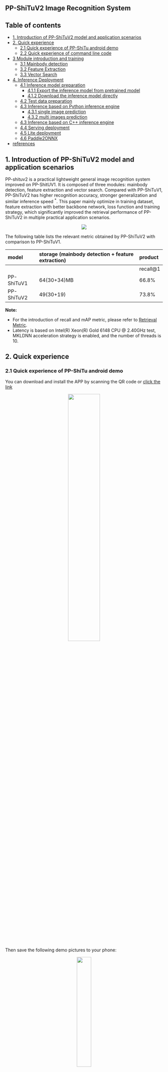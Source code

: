 ## PP-ShiTuV2 Image Recognition System

## Table of contents

- [1. Introduction of PP-ShiTuV2 model and application scenarios](#1-introduction-of-pp-shituv2-model-and-application-scenarios)
- [2. Quick experience](#2-quick-experience)
  - [2.1 Quick experience of PP-ShiTu android demo](#21-quick-experience-of-pp-shitu-android-demo)
  - [2.2 Quick experience of command line code](#22-quick-experience-of-command-line-code)
- [3 Module introduction and training](#3-module-introduction-and-training)
  - [3.1 Mainbody detection](#31-mainbody-detection)
  - [3.2 Feature Extraction](#32-feature-extraction)
  - [3.3 Vector Search](#33-vector-search)
- [4. Inference Deployment](#4-inference-deployment)
  - [4.1 Inference model preparation](#41-inference-model-preparation)
    - [4.1.1 Export the inference model from pretrained model](#411-export-the-inference-model-from-pretrained-model)
    - [4.1.2 Download the inference model directly](#412-download-the-inference-model-directly)
  - [4.2 Test data preparation](#42-test-data-preparation)
  - [4.3 Inference based on Python inference engine](#43-inference-based-on-python-inference-engine)
    - [4.3.1 single image prediction](#431-single-image-prediction)
    - [4.3.2 multi images prediction](#432-multi-images-prediction)
  - [4.3 Inference based on C++ inference engine](#43-inference-based-on-c-inference-engine)
  - [4.4 Serving deployment](#44-serving-deployment)
  - [4.5 Lite deployment](#45-lite-deployment)
  - [4.6 Paddle2ONNX](#46-paddle2onnx)
- [references](#references)

## 1. Introduction of PP-ShiTuV2 model and application scenarios

PP-shituv2 is a practical lightweight general image recognition system improved on PP-ShitUV1. It is composed of three modules: mainbody detection, feature extraction and vector search. Compared with PP-ShiTuV1, PP-ShiTuV2 has higher recognition accuracy, stronger generalization and similar inference speed <sup>*</sup>. This paper mainly optimize in training dataset, feature extraction with better backbone network, loss function and training strategy, which significantly improved the retrieval performance of PP-ShiTuV2 in multiple practical application scenarios.

<div align="center">
<img src="../../images/structure.jpg" />
</div>

The following table lists the relevant metric obtained by PP-ShiTuV2 with comparison to PP-ShiTuV1.

| model      | storage (mainbody detection + feature extraction) | product  |
| :--------- | :------------------------------------------------ | :------- |
|            |                                                   | recall@1 |
| PP-ShiTuV1 | 64(30+34)MB                                       | 66.8%    |
| PP-ShiTuV2 | 49(30+19)                                         | 73.8%    |

**Note:**
- For the introduction of recall and mAP metric, please refer to [Retrieval Metric](../algorithm_introduction/reid.md).
- Latency is based on Intel(R) Xeon(R) Gold 6148 CPU @ 2.40GHz test, MKLDNN acceleration strategy is enabled, and the number of threads is 10.

## 2. Quick experience

### 2.1 Quick experience of PP-ShiTu android demo

You can download and install the APP by scanning the QR code or [click the link](https://paddle-imagenet-models-name.bj.bcebos.com/demos/PP-ShiTu.apk)

<div align=center><img src="../../images/quick_start/android_demo/PPShiTu_qrcode.png" height="45%" width="45%"/></div>

Then save the following demo pictures to your phone:

<div align=center><img src="../../images/recognition/drink_data_demo/test_images/nongfu_spring.jpeg" width=30% height=30% /></div>

Open the installed APP, click the "**file recognition**" button below, select the above saved image, and you can get the following recognition results:

<div align=center><img src="../../images/quick_start/android_demo/android_nongfu_spring.JPG" width=30% height=30%/></div>

### 2.2 Quick experience of command line code

- First follow the commands below to install paddlepaddle and faiss
  ```shell
  # If your machine is installed with CUDA9 or CUDA10, please run the following command to install
  python3.7 -m pip install paddlepaddle-gpu -i https://mirror.baidu.com/pypi/simple

  # If your machine is CPU, please run the following command to install
  python3.7 -m pip install paddlepaddle -i https://mirror.baidu.com/pypi/simple

  # install faiss database
  python3.7 -m pip install faiss-cpu==1.7.1post2
  ```

- Then follow the command below to install the paddleclas whl package
  ```shell
  # Go to the root directory of PaddleClas
  cd PaddleClas

  # install paddleclas
  pip install -v -e .
  ```

- Then execute the following command to download and decompress the demo data, and finally execute command to quick start image recognition

  ```shell
  # Download and unzip the demo data
  wget -nc https://paddle-imagenet-models-name.bj.bcebos.com/dygraph/rec/data/drink_dataset_v2.0.tar && tar -xf drink_dataset_v2.0.tar

  # Execute the identification command
  paddleclas \
  --model_name=PP-ShiTuV2 \
  --infer_imgs=./drink_dataset_v2.0/test_images/100.jpeg \
  --index_dir=./drink_dataset_v2.0/index/ \
  --data_file=./drink_dataset_v2.0/gallery/drink_label.txt
  ```

## 3 Module introduction and training

### 3.1 Mainbody detection

Mainbody detection is a widely used detection technology. It refers to detecting the coordinate position of one or more objects in the image, and then cropping the corresponding area in the image for identification. Mainbody detection is the pre-procedure of the recognition task. The input image is recognized after mainbody detection, which can remove complex backgrounds and effectively improve the recognition accuracy.

Taking into account the detection speed, model size, detection accuracy and other factors, the lightweight model `PicoDet-LCNet_x2_5` developed by PaddleDetection was finally selected as the mainbody detection model of PP-ShiTuV2

For details on the dataset, training, evaluation, inference, etc. of the mainbody detection model, please refer to the document: [picodet_lcnet_x2_5_640_mainbody](../../en/image_recognition_pipeline/mainbody_detection_en.md).

### 3.2 Feature Extraction

Feature extraction is a key part of image recognition. It is designed to convert the input image into a fixed-dimensional feature vector for subsequent [vector search](../../en/image_recognition_pipeline/vector_search_en.md) . Taking into account the speed of the feature extraction model, model size, feature extraction performance and other factors, the [`PPLCNetV2_base`](../../en/models/PP-LCNet_en.md) developed by PaddleClas was finally selected as the feature extraction network. Compared with `PPLCNet_x2_5` used by PP-ShiTuV1, `PPLCNetV2_base` basically maintains high classification accuracy and reduces inference time by 40%<sup>*</sup>.

**Note:** <sup>*</sup>The inference environment is based on Intel(R) Xeon(R) Gold 6271C CPU @ 2.60GHz hardware platform, OpenVINO inference platform.

During the experiment, we found that we can make appropriate improvements to `PPLCNetV2_base` to achieve higher performance in recognition tasks while keeping the speed basically unchanged, including: removing `ReLU` and `FC` at the end of `PPLCNetV2_base`, change the stride of the last stage (RepDepthwiseSeparable) to 1.

For details about the dataset, training, evaluation, inference, etc. of the feature extraction model, please refer to the document: [PPLCNetV2_base_ShiTu](../../en/image_recognition_pipeline/feature_extraction_en.md).

### 3.3 Vector Search

Vector Search technology is widely used in image recognition. Its' main goal is to calculate the similarity or distance of the feature vector in the established vector database for a given query vector, and return the similarity ranking result of the candidate vector.

In the PP-ShiTuV2 recognition system, we use the [Faiss](https://github.com/facebookresearch/faiss) vector research open source library, which has good adaptability, easy installation, rich algorithms, It supports the advantages of both CPU and GPU.

For the installation and use of the Faiss vector research tool in the PP-ShiTuV2 system, please refer to the document: [vector search](../../en/image_recognition_pipeline/vector_search_en.md).

## 4. Inference Deployment

### 4.1 Inference model preparation
Paddle Inference is the native inference database of Paddle, which enabled on the server and the cloud to provide high-performance inference capabilities. Compared to making predictions based on pre-trained models directly, Paddle Inference can use MKLDNN, CUDNN, and TensorRT for prediction acceleration to achieve better inference performance. For more introduction to Paddle Inference inference engine, please refer to [Paddle Inference official website tutorial](https://www.paddlepaddle.org.cn/documentation/docs/zh/guides/infer/inference/inference_cn.html).

When using Paddle Inference for model inference, the loaded model type is the inference model. This case provides two methods to obtain the inference model. If you want to get the same result as the document, please click [Download the inference model directly](#412-download-the-inference-model-directly).

#### 4.1.1 Export the inference model from pretrained model
- Please refer to the document [Mainbody Detection Inference Model Preparation](../../en/image_recognition_pipeline/mainbody_detection_en.md), or refer to [4.1.2](#412-direct download-inference-model)

- To export the weights of the feature extraction model, you can refer to the following commands:
  ```shell
  python3.7 tools/export_model.py \
  -c ./ppcl/configs/GeneralRecognitionV2/GeneralRecognitionV2_PPLCNetV2_base.yaml \
  -o Global.pretrained_model="https://paddle-imagenet-models-name.bj.bcebos.com/dygraph/rec/models/pretrain/PPShiTuV2/general_PPLCNetV2_base_pretrained_v1.0.pdparams" \
  -o Global.save_inference_dir=deploy/models/GeneralRecognitionV2_PPLCNetV2_base`
  ```
  After executing the script, the `GeneralRecognitionV2_PPLCNetV2_base` folder will be generated under `deploy/models/` with the following file structure:

  ```log
  deploy/models/
  ├── GeneralRecognitionV2_PPLCNetV2_base
  │   ├── inference.pdiparams
  │   ├── inference.pdiparams.info
  │   └── inference.pdmodel
  ```

#### 4.1.2 Download the inference model directly

[Section 4.1.1](#411-export-the-inference-model-from-pretrained-model) provides a method to export the inference model, here we provide the exported inference model, you can download the model to the specified location and decompress it by the following command experience.

```shell
cd deploy/models

# Download the mainbody detection inference model and unzip it
wget -nc https://paddle-imagenet-models-name.bj.bcebos.com/dygraph/rec/models/inference/picodet_PPLCNet_x2_5_mainbody_lite_v1.0_infer.tar && tar -xf picodet_PPLCNet_x2_5_mainbody_lite_v1.0_infer.tar

# Download the feature extraction inference model and unzip it
wget -nc https://paddle-imagenet-models-name.bj.bcebos.com/dygraph/rec/models/inference/PP-ShiTuV2/general_PPLCNetV2_base_pretrained_v1.0_infer.tar && tar -xf general_PPLCNetV2_base_pretrained_v1.tar
```

### 4.2 Test data preparation

After preparing the mainbody detection and feature extraction models, you also need to prepare the test data as input. You can run the following commands to download and decompress the test data.

```shell
# return to ./deploy
cd ../

# Download the test data drink_dataset_v2.0 and unzip it
wget -nc https://paddle-imagenet-models-name.bj.bcebos.com/dygraph/rec/data/drink_dataset_v2.0.tar && tar -xf drink_dataset_v2.0.tar
```

### 4.3 Inference based on Python inference engine

#### 4.3.1 single image prediction

Then execute the following command to identify the single image `./drink_dataset_v2.0/test_images/100.jpeg`.

```shell
# Execute the following command to predict with GPU
python3.7 python/predict_system.py -c configs/inference_general.yaml -o Global.infer_imgs="./drink_dataset_v2.0/test_images/100.jpeg"

# Execute the following command to predict with CPU
python3.7 python/predict_system.py -c configs/inference_general.yaml -o Global.infer_imgs="./drink_dataset_v2.0/test_images/100.jpeg" -o Global.use_gpu=False
```

The final output is as follows.

```log
[{'bbox': [437, 71, 660, 728], 'rec_docs': '元气森林', 'rec_scores': 0.7740249}, {'bbox': [221, 72, 449, 701], 'rec_docs': '元气森林', 'rec_scores': 0.6950992}, {'bbox': [794, 104, 979, 652], 'rec_docs': '元气森林', 'rec_scores': 0.6305153}]
```

The recognition process supports flexible configuration. Users can choose not to use the object detection model, but directly input a single whole image into the feature extraction model, and calculate the feature vector for subsequent retrieval, thereby reducing the time-consuming of the overall recognition process. It can be achieved by the script below
```shell
# Use the following command to use the GPU for whole-image prediction
python3.7 python/predict_system.py -c configs/inference_general.yaml -o Global.det_inference_model_dir=None

# Use the following command to use the CPU for whole-image prediction
python3.7 python/predict_system.py -c configs/inference_general.yaml -o Global.use_gpu=False -o Global.det_inference_model_dir=None
```

The final output is as follows
```log
INFO: find 'Global.det_inference_model_dir' empty(), so det_predictor is disabled
[{'bbox': [0, 0, 1200, 802], 'rec_docs': '元气森林', 'rec_scores': 0.5696486}]
```

#### 4.3.2 multi images prediction

If you want to predict the images in the folder, you can directly modify the `Global.infer_imgs` field in the configuration file, or you can modify the corresponding configuration through the following -o parameter.

```shell
# Use the command below to predict with GPU
python3.7 python/predict_system.py -c configs/inference_general.yaml -o Global.infer_imgs="./drink_dataset_v2.0/test_images"
# Use the following command to predict with CPU
python3.7 python/predict_system.py -c configs/inference_general.yaml -o Global.infer_imgs="./drink_dataset_v2.0/test_images" -o Global.use_gpu=False
```

The terminal will output the recognition results of all images in the folder, as shown below.

```log
...
[{'bbox': [0, 0, 600, 600], 'rec_docs': '红牛-强化型', 'rec_scores': 0.74081033}]
Inference: 120.39852142333984 ms per batch image
[{'bbox': [0, 0, 514, 436], 'rec_docs': '康师傅矿物质水', 'rec_scores': 0.6918598}]
Inference: 32.045602798461914 ms per batch image
[{'bbox': [138, 40, 573, 1198], 'rec_docs': '乐虎功能饮料', 'rec_scores': 0.68214047}]
Inference: 113.41428756713867 ms per batch image
[{'bbox': [328, 7, 467, 272], 'rec_docs': '脉动', 'rec_scores': 0.60406065}]
Inference: 122.04337120056152 ms per batch image
[{'bbox': [242, 82, 498, 726], 'rec_docs': '味全_每日C', 'rec_scores': 0.5428652}]
Inference: 37.95266151428223 ms per batch image
[{'bbox': [437, 71, 660, 728], 'rec_docs': '元气森林', 'rec_scores': 0.7740249}, {'bbox': [221, 72, 449, 701], 'rec_docs': '元气森林', 'rec_scores': 0.6950992}, {'bbox': [794, 104, 979, 652], 'rec_docs': '元气森林', 'rec_scores': 0.6305153}]
...
```

Where `bbox` represents the bounding box of the detected mainbody, `rec_docs` represents the most similar category to the detection object in the index database, and `rec_scores` represents the corresponding similarity.

### 4.3 Inference based on C++ inference engine
PaddleClas provides an example of inference based on C++ prediction engine, you can refer to [Server-side C++ prediction](../../../deploy/cpp_shitu/readme_en.md) to complete the corresponding inference deployment. If you are using the Windows platform, you can refer to [Visual Studio 2019 Community CMake Compilation Guide](../inference_deployment/python_deploy_en.md) to complete the corresponding prediction database compilation and model prediction work.

### 4.4 Serving deployment
Paddle Serving provides high-performance, flexible and easy-to-use industrial-grade online inference services. Paddle Serving supports RESTful, gRPC, bRPC and other protocols, and provides inference solutions in a variety of heterogeneous hardware and operating system environments. For more introduction to Paddle Serving, please refer to [Paddle Serving Code Repository](https://github.com/PaddlePaddle/Serving).

PaddleClas provides an example of model serving deployment based on Paddle Serving. You can refer to [Model serving deployment](../inference_deployment/recognition_serving_deploy_en.md) to complete the corresponding deployment.

### 4.5 Lite deployment
Paddle Lite is a high-performance, lightweight, flexible and easily extensible deep learning inference framework, positioned to support multiple hardware platforms including mobile, embedded and server. For more introduction to Paddle Lite, please refer to [Paddle Lite Code Repository](https://github.com/PaddlePaddle/Paddle-Lite).

### 4.6 Paddle2ONNX
Paddle2ONNX supports converting PaddlePaddle model format to ONNX model format. The deployment of Paddle models to various inference engines can be completed through ONNX, including TensorRT/OpenVINO/MNN/TNN/NCNN, and other inference engines or hardware that support the ONNX open source format. For more introduction to Paddle2ONNX, please refer to [Paddle2ONNX Code Repository](https://github.com/PaddlePaddle/Paddle2ONNX).

PaddleClas provides an example of converting an inference model to an ONNX model and making inference prediction based on Paddle2ONNX. You can refer to [Paddle2ONNX Model Conversion and Prediction](../../../deploy/paddle2onnx/readme_en.md) to complete the corresponding deployment work.

## references
1. Schall, Konstantin, et al. "GPR1200: A Benchmark for General-Purpose Content-Based Image Retrieval." International Conference on Multimedia Modeling. Springer, Cham, 2022.
2. Luo, Hao, et al. "A strong baseline and batch normalization neck for deep person re-identification." IEEE Transactions on Multimedia 22.10 (2019): 2597-2609.
